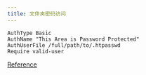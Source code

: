 ```yaml
---
title: 文件夹密码访问
---
```


```
AuthType Basic
AuthName "This Area is Password Protected"
AuthUserFile /full/path/to/.htpasswd
Require valid-user
```

[Reference](https://css-tricks.com/snippets/htaccess/password-protect-folders/)
